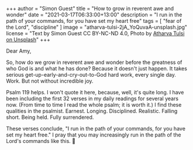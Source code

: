 +++
author = "Simon Guest"
title = "How to grow in reverent awe and wonder"
date = "2021-03-17T06:33:00+13:00"
description = "I run in the path of your commands, for you have set my heart free"
tags = [ "fear of the Lord", "discipline" ]
image = "atharva-tulsi-2jA_YoQuvaA-unsplash.jpg"
license = "Text by Simon Guest CC BY-NC-ND 4.0, Photo by [Atharva Tulsi on Unsplash](https://unsplash.com/photos/2jA_YoQuvaA)"
+++

Dear Amy,

So, how do we grow in reverent awe and wonder before the greatness of who God is and what he has done? Because it doesn't just happen. It takes serious get-up-early-and-cry-out-to-God hard work, every single day. Work. But not without incredible joy.

Psalm 119 helps. I won't quote it here, because, well, it's quite long. I have been including the first 32 verses in my daily readings for several years now.  (From time to time I read the whole psalm; it is worth it.)  I find these qualities in the psalmist. Earnest. Longing. Disciplined. Realistic. Falling short. Being held. Fully surrendered.

These verses conclude, "I run in the path of your commands, for you have set my heart free."  I pray that you may increasingly run in the path of the Lord's commands like this.
🙏
